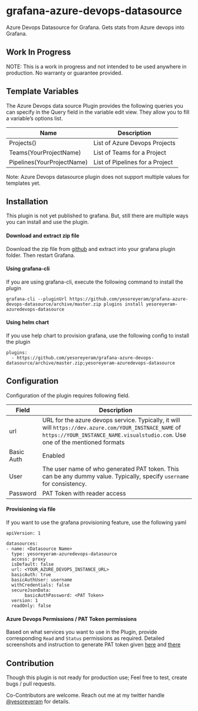 # grafana-azure-devops-datasource

Azure Devops Datasource for Grafana. Gets stats from Azure devops into Grafana.

## Work In Progress

NOTE: This is a work in progress and not intended to be used anywhere in production. No warranty or guarantee provided. 


## Template Variables

The Azure Devops data source Plugin provides the following queries you can specify in the Query field in the variable edit view. They allow you to fill a variable’s options list. 

| Name                       | Description                         |
|----------------------------|-------------------------------------|
| Projects()                 | List of Azure Devops Projects       |
| Teams(YourProjectName)     | List of Teams for a Project         |
| Pipelines(YourProjectName) | List of Pipelines for a Project     |

Note: Azure Devops datasource plugin does not support multiple values for templates yet.

## Installation

This plugin is not yet published to grafana. But, still there are multiple ways you can install and use the plugin.

#### Download and extract zip file

Download the zip file from [github](https://github.com/yesoreyeram/grafana-azure-devops-datasource/archive/master.zip) and extract into your grafana plugin folder. Then restart Grafana.

#### Using grafana-cli

If you are using grafana-cli, execute the following command to install the plugin

```
grafana-cli --pluginUrl https://github.com/yesoreyeram/grafana-azure-devops-datasource/archive/master.zip plugins install yesoreyeram-azuredevops-datasource
```
#### Using helm chart

If you use help chart to provision grafana, use the following config to install the plugin

```
plugins:
  - https://github.com/yesoreyeram/grafana-azure-devops-datasource/archive/master.zip;yesoreyeram-azuredevops-datasource
```

## Configuration

Configuration of the plugin requires following field.

| Field      | Description |
|------------|-------------|
| url        | URL for the azure devops service. Typically, it will will `https://dev.azure.com/YOUR_INSTNACE_NAME` of `https://YOUR_INSTANCE_NAME.visualstudio.com`. Use one of the mentioned formats |
| Basic Auth | Enabled     |
| User       | The user name of who generated PAT token. This can be any dummy value. Typically, specify `username` for consistency.|
| Password   | PAT Token with reader access |

#### Provisioning via file

If you want to use the grafana provisioning feature, use the following yaml

```
apiVersion: 1

datasources:
- name: <Datasource Name>
  type: yesoreyeram-azuredevops-datasource
  access: proxy
  isDefault: false
  url: <YOUR_AZURE_DEVOPS_INSTANCE_URL>
  basicAuth: true
  basicAuthUser: username
  withCredentials: false
  secureJsonData:
       basicAuthPassword: <PAT Token>
  version: 1
  readOnly: false
```

#### Azure Devops Permissions / PAT Token permissions

Based on what services you want to use in the Plugin, provide corresponding `Read` and `Status` permissions as required. Detailed screenshots and instruction to generate PAT token given [here](https://github.com/yesoreyeram/grafana-azure-devops-datasource/issues/1#issue-670589248) and [there](https://docs.microsoft.com/en-us/azure/devops/organizations/accounts/use-personal-access-tokens-to-authenticate?view=azure-devops&tabs=preview-page)

## Contribution

Though this plugin is not ready for production use; Feel free to test, create bugs / pull requests.

Co-Contributors are welcome. Reach out me at my twitter handle [@yesoreyeram](https://twitter.com/yesoreyeram) for details.
